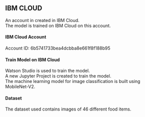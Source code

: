 ## IBM CLOUD

An account in created in IBM Cloud.  
The model is trained on IBM Cloud on this account. 

#### IBM Cloud Account  
Account ID: 6b5741733bea4dcbba8e661f8f188b95  

#### Train Model on IBM Cloud  
Watson Studio is used to train the model.  
A new Jupyter Project is created to train the model.  
The machine learning model for image classification is built using MobileNet-V2.

#### Dataset  
The dataset used contains images of 46 different food items. 

